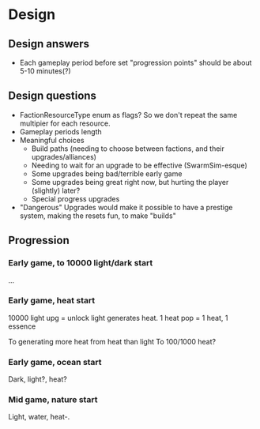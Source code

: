 # Design

## Design answers

* Each gameplay period before set "progression points" should be about 5-10 minutes(?)

## Design questions

* FactionResourceType enum as flags? So we don't repeat the same multipier for each resource.
* Gameplay periods length
* Meaningful choices
	* Build paths (needing to choose between factions, and their upgrades/alliances)
	* Needing to wait for an upgrade to be effective (SwarmSim-esque)
	* Some upgrades being bad/terrible early game
	* Some upgrades being great right now, but hurting the player (slightly) later?
	* Special progress upgrades
* "Dangerous" Upgrades would make it possible to have a prestige system, making the resets fun, to make "builds"

## Progression

### Early game, to 10000 light/dark start

...

### Early game, heat start

10000 light upg = unlock light generates heat.
1 heat pop = 1 heat, 1 essence

To generating more heat from heat than light
To 100/1000 heat?

### Early game, ocean start

Dark, light?, heat?

### Mid game, nature start

Light, water, heat-.